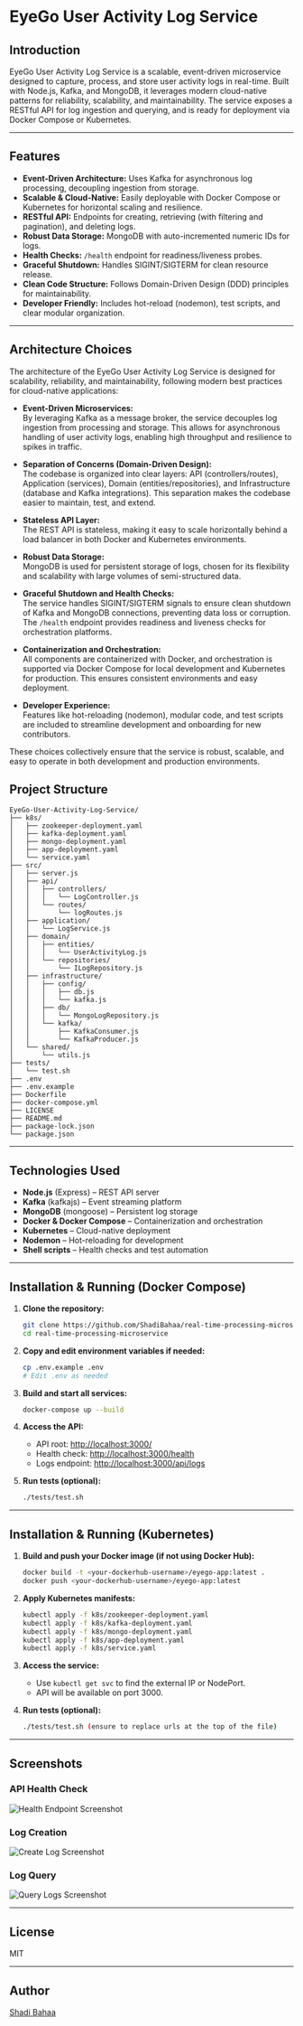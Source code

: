 # EyeGo User Activity Log Service

## Introduction

EyeGo User Activity Log Service is a scalable, event-driven microservice designed to capture, process, and store user activity logs in real-time. Built with Node.js, Kafka, and MongoDB, it leverages modern cloud-native patterns for reliability, scalability, and maintainability. The service exposes a RESTful API for log ingestion and querying, and is ready for deployment via Docker Compose or Kubernetes.

---

## Features

- **Event-Driven Architecture:** Uses Kafka for asynchronous log processing, decoupling ingestion from storage.
- **Scalable & Cloud-Native:** Easily deployable with Docker Compose or Kubernetes for horizontal scaling and resilience.
- **RESTful API:** Endpoints for creating, retrieving (with filtering and pagination), and deleting logs.
- **Robust Data Storage:** MongoDB with auto-incremented numeric IDs for logs.
- **Health Checks:** `/health` endpoint for readiness/liveness probes.
- **Graceful Shutdown:** Handles SIGINT/SIGTERM for clean resource release.
- **Clean Code Structure:** Follows Domain-Driven Design (DDD) principles for maintainability.
- **Developer Friendly:** Includes hot-reload (nodemon), test scripts, and clear modular organization.

---

## Architecture Choices

The architecture of the EyeGo User Activity Log Service is designed for scalability, reliability, and maintainability, following modern best practices for cloud-native applications:

- **Event-Driven Microservices:**  
  By leveraging Kafka as a message broker, the service decouples log ingestion from processing and storage. This allows for asynchronous handling of user activity logs, enabling high throughput and resilience to spikes in traffic.

- **Separation of Concerns (Domain-Driven Design):**  
  The codebase is organized into clear layers: API (controllers/routes), Application (services), Domain (entities/repositories), and Infrastructure (database and Kafka integrations). This separation makes the codebase easier to maintain, test, and extend.

- **Stateless API Layer:**  
  The REST API is stateless, making it easy to scale horizontally behind a load balancer in both Docker and Kubernetes environments.

- **Robust Data Storage:**  
  MongoDB is used for persistent storage of logs, chosen for its flexibility and scalability with large volumes of semi-structured data.

- **Graceful Shutdown and Health Checks:**  
  The service handles SIGINT/SIGTERM signals to ensure clean shutdown of Kafka and MongoDB connections, preventing data loss or corruption. The `/health` endpoint provides readiness and liveness checks for orchestration platforms.

- **Containerization and Orchestration:**  
  All components are containerized with Docker, and orchestration is supported via Docker Compose for local development and Kubernetes for production. This ensures consistent environments and easy deployment.

- **Developer Experience:**  
  Features like hot-reloading (nodemon), modular code, and test scripts are included to streamline development and onboarding for new contributors.

These choices collectively ensure that the service is robust, scalable, and easy to operate in both development and production environments.

## Project Structure
```
EyeGo-User-Activity-Log-Service/
├── k8s/
│   ├── zookeeper-deployment.yaml
│   ├── kafka-deployment.yaml
│   ├── mongo-deployment.yaml
│   ├── app-deployment.yaml
│   └── service.yaml
├── src/
│   ├── server.js
│   ├── api/
│   │   ├── controllers/
│   │   │   └── LogController.js
│   │   └── routes/
│   │       └── logRoutes.js
│   ├── application/
│   │   └── LogService.js
│   ├── domain/
│   │   ├── entities/
│   │   │   └── UserActivityLog.js
│   │   └── repositories/
│   │       └── ILogRepository.js
│   ├── infrastructure/
│   │   ├── config/
│   │   │   ├── db.js
│   │   │   └── kafka.js
│   │   ├── db/
│   │   │   └── MongoLogRepository.js
│   │   └── kafka/
│   │       ├── KafkaConsumer.js
│   │       └── KafkaProducer.js
│   └── shared/
│       └── utils.js
├── tests/
│   └── test.sh
├── .env
├── .env.example
├── Dockerfile
├── docker-compose.yml
├── LICENSE
├── README.md
├── package-lock.json
└── package.json
```

---

## Technologies Used

- **Node.js** (Express) – REST API server
- **Kafka** (kafkajs) – Event streaming platform
- **MongoDB** (mongoose) – Persistent log storage
- **Docker & Docker Compose** – Containerization and orchestration
- **Kubernetes** – Cloud-native deployment
- **Nodemon** – Hot-reloading for development
- **Shell scripts** – Health checks and test automation

---

## Installation & Running (Docker Compose)

1. **Clone the repository:**
   ```sh
   git clone https://github.com/ShadiBahaa/real-time-processing-microservice.git
   cd real-time-processing-microservice
   ```

2. **Copy and edit environment variables if needed:**
   ```sh
   cp .env.example .env
   # Edit .env as needed
   ```

3. **Build and start all services:**
   ```sh
   docker-compose up --build
   ```

4. **Access the API:**
   - API root: [http://localhost:3000/](http://localhost:3000/)
   - Health check: [http://localhost:3000/health](http://localhost:3000/health)
   - Logs endpoint: [http://localhost:3000/api/logs](http://localhost:3000/api/logs)

5. **Run tests (optional):**
   ```sh
   ./tests/test.sh
   ```

---

## Installation & Running (Kubernetes)

1. **Build and push your Docker image (if not using Docker Hub):**
   ```sh
   docker build -t <your-dockerhub-username>/eyego-app:latest .
   docker push <your-dockerhub-username>/eyego-app:latest
   ```

2. **Apply Kubernetes manifests:**
   ```sh
   kubectl apply -f k8s/zookeeper-deployment.yaml
   kubectl apply -f k8s/kafka-deployment.yaml
   kubectl apply -f k8s/mongo-deployment.yaml
   kubectl apply -f k8s/app-deployment.yaml
   kubectl apply -f k8s/service.yaml
   ```

3. **Access the service:**
   - Use `kubectl get svc` to find the external IP or NodePort.
   - API will be available on port 3000.

4. **Run tests (optional):**
   ```sh
   ./tests/test.sh (ensure to replace urls at the top of the file)
   ```
---

## Screenshots


### API Health Check

![Health Endpoint Screenshot](screenshots/health.png)

### Log Creation

![Create Log Screenshot](screenshots/create-log.png)

### Log Query

![Query Logs Screenshot](screenshots/query-logs.png)

---

## License

MIT

---

## Author

[Shadi Bahaa](https://github.com/ShadiBahaa)
